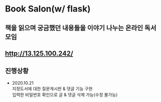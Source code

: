 # Book Salon(w/ flask)

## 책을 읽으며 궁금했던 내용들을 이야기 나누는 온라인 독서모임

## http://13.125.100.242/

## 진행상황

-   2020.10.21  
    지정도서에 대한 질문게시판 & 댓글 기능 구현  
    입력한 비밀번호 확인으로 글 & 댓글 삭제 가능(수정 불가능)
